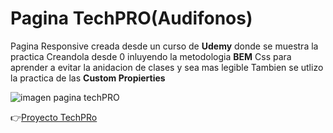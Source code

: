 # Pagina TechPRO(Audifonos)

Pagina Responsive creada desde un curso de **Udemy** donde se muestra la practica Creandola desde 0 inluyendo 
la metodologia **BEM** Css para aprender a evitar la anidacion de clases y sea mas legible
Tambien se utlizo la practica de las **Custom Propierties**

![imagen pagina techPRO](techPRO.jpg)

:point_right:[Proyecto TechPRo](https://proyecto-techpro-audifonos.netlify.app)
